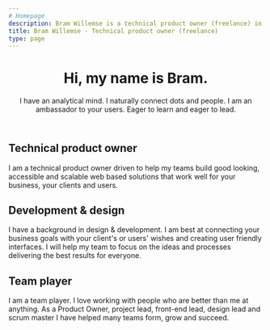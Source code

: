 ```yaml
---
# Homepage
description: Bram Willemse is a technical product owner (freelance) in Amsterdam, the Netherlands.
title: Bram Willemse - Technical product owner (freelance)
type: page
---
```


<header class="e-grid-home__header">
  <h1>Hi, my name is Bram.</h1>
  <p>I have an analytical mind. I naturally connect dots and people. I am an ambassador to your users. Eager to learn and eager to lead.</p>
</header>

<article class="e-grid-home__card e-grid-home__card-one">
  <h1>Technical product owner</h1>
  <p>I am a technical product owner driven to help my teams build good looking, accessible and scalable web based solutions that work well for your business, your clients and users.</p>
</article>

<article class="e-grid-home__card e-grid-home__card-two">
  <h1>Development &amp; design</h1>
  <p>I have a background in design &amp; development. I am best at connecting your business goals with your client's or users' wishes and creating user friendly interfaces. I will help my team to focus on the ideas and processes delivering the best results for everyone.
</p>
</article>

<article class="e-grid-home__card e-grid-home__card-three">
  <h1>Team player</h1>
  <p>I am a team player. I love working with people who are better than me at anything. As a Product Owner, project lead, front-end lead, design lead and scrum master I have helped many teams form, grow and succeed.</p>
</article>
